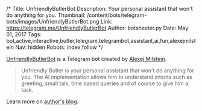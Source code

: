 /*
Title: UnfriendlyButlerBot
Description: Your personal assistant that won't do anything for you.
Thumbnail: /content/bots/telegram-bots/images/UnfriendlyButlerBot.png
Link: https://telegram.me/UnfriendlyButlerBot
Author: botsheeter.py
Date: May 01, 2017
Tags: bot,active,interactive,butler,telegram,telegrambot,assistant,ai,fun,alexejmilstein
Nav: hidden
Robots: index,follow
*/

[UnfriendlyButlerBot](https://telegram.me/UnfriendlyButlerBot) is a Telegram bot created by [Alexej Milstein](https://twitter.com/alexejmilstein). 

> Unfriendly Butler is your personal assistant that won't do anything for you. The AI implementation allows him to understand intents such as greeting, small talk, time based queries and of course to give him a task.

Learn more on [author's blog](http://alexej.co/journal/2017/04/17/bots-bots-bots/).
